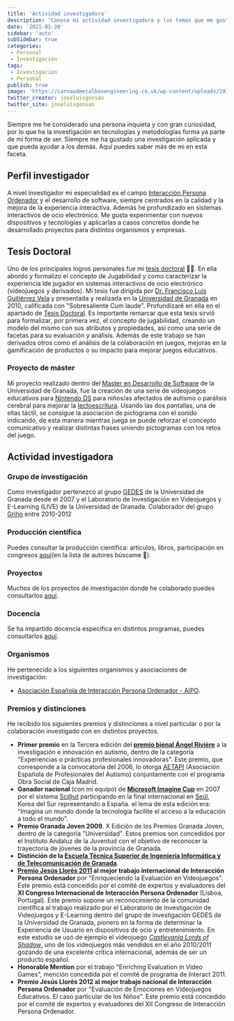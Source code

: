 ```yaml
---
title: 'Actividad investigadora'
description: 'Conoce mi actividad investigadora y los temas que me gustan tratar'
date: '2021-01-20'
sidebar: 'auto'
subSidebar: true
categories:
 - Personal
 - Investigación
tags:
 - Investigación
 - Personal
publish: true
image: 'https://carnaudmetalboxengineering.co.uk/wp-content/uploads/2018/08/shutterstock_464359976-1170x325.jpg'
twitter_creator: joseluisgonsan
twitter_site: joseluisgonsan
---
```


Siempre me he considerado una persona inquieta y con gran curiosidad, por lo que he la investigación en tecnologías y metodologías forma ya parte de mi forma de ser. Siempre me ha gustado una investigación aplicada y que pueda ayudar a los demás. Aquí puedes saber más de mi en esta faceta.

<!-- more -->

## Perfil investigador
A nivel investigador mi especialidad es el campo [Interacción Persona Ordenador](https://es.wikipedia.org/wiki/Interacci%C3%B3n_persona-computadora#:~:text=La%20interacci%C3%B3n%20persona%2Dcomputadora%20o,similar%2C%20es%20la%20que%20ofrecen) y el desarrollo de software, siempre centrados en la calidad y la mejora de la experiencia interactiva. Además he profundizado en sistemas interactivos de ocio electrónico. Me gusta experimentar con nuevos dispositivos y tecnologías y aplicarlas a casos concretos donde he desarrollado proyectos para distintos organismos y empresas. 


## Tesis Doctoral
Uno de los principales logros personales fue mi [tesis doctoral](tesis.md) 👨‍🎓. En ella abordo y formalizo el concepto de Jugabilidad y como caracterizar la experiencia lde jugador en sistemas interactivos de ocio electrónico (videojuegos y derivados). Mi tesis fue dirigida por [Dr. Francisco Luis Guitiérrez Vela](https://lsi.ugr.es/lsi/fgutierr) y presentada y realizada en la [Universidad de Granada](https://digibug.ugr.es/handle/10481/5671) en 2010, calificada con "Sobresaliente Cum laude". Profundizaré en ella en el apartado de [Tesis Doctoral](tesis.md). Es importante remarcar que esta tesis sirvió para formalizar, por primera vez, el concepto de jugabilidad, creando un modelo del mismo con sus atributos y propiedades, así como una serie de facetas para su evaluación y análisis. Además de este trabajo se han derivados otros como el análisis de la colaboración en juegos, mejoras en la gamificación de productos o su impacto para mejorar juegos educativos.

### Proyecto de máster
Mi proyecto realizado dentro del [Master en Desarrollo de Software](https://masteres.ugr.es/master-desarrollo-software/) de la Universidad de Granada, fue la creación de una serie de videojuegos educativos para [Nintendo DS](https://es.wikipedia.org/wiki/Nintendo_DS) para niños/as afectados de autismo o parálisis cerebral para mejorar la [lectoescritura](https://es.wikipedia.org/wiki/Lectoescritura_en_educaci%C3%B3n_b%C3%A1sica). Usando las dos pantallas, una de ellas táctil, se consigue la asociación de pictograma con el sonido indicando, de esta manera mientras juega se puede reforzar el concepto comunicativo y realizar distintas frases uniendo pictogramas con los retos del juego.

## Actividad investigadora
### Grupo de investigación
Como investigador pertenezco al grupo [GEDES](https://gedes.ugr.es/miembros/) de la Universidad de Granada desde el 2007 y el Laboratorio de Investigación en Videojuegos y E-Learning (LIVE) de la Universidad de Granada. Colaborador del grupo [Griho](http://griho.udl.cat/en/) entre 2010-2012

### Producción científica
Puedes consultar la producción científica: artículos, libros, participación en congresos [aquí](https://gedes.ugr.es/produccion-cientifica/)(en la lista de autores búscame 🔎).

### Proyectos
Muchos de los proyectos de investigación donde he colaborado puedes consultarlos [aquí](https://gedes.ugr.es/proyectos/).

### Docencia
Se ha impartido docencia específica en distintos programas, puedes consultarlos [aquí](./../../docencia/index.md).

### Organismos
He pertenecido a los siguientes organismos y asociaciones de investigación: 
- [Asociación Española de Interacción Persona Ordenador - AIPO](https://aipo.es/). 

### Premios y distinciones
He recibido los siguientes premios y distinciones a nivel particular o por la colaboración investigado con en distintos proyectos.
- **Primer premio** en la Tercera edición del [**premio bienal Ángel Rivière**](http://aetapi.org/investigacion-y-buenas-practicas/) a la investigación e innovación en autismo, dentro de la categoría "Experiencias o prácticas profesionales innovadoras". Este premio, que corresponde a la convocatoria del 2006, lo otorga [AETAPI](http://aetapi.org/) (Asociación Española de Profesionales del Autismo) conjuntamente con el programa Obra Social de Caja Madrid.
- **Ganador nacional** (con mi equipo) de [**Microsoft Imagine Cup**](https://imaginecup.microsoft.com/es-es/Events?id=0) en 2007 por el sistema [Sc@ut](http://asistic.ugr.es/scaut/) participando en la final internacional en [Seúl](https://es.wikipedia.org/wiki/Se%C3%BAl), Korea del Sur representando a España. el lema de esta edición era: "Imagina un mundo donde la tecnología facilite el acceso a la educación a todo el mundo".
- **Premio Granada Joven 2009**. X Edición de los Premios Granada Joven, dentro de la categoría "Universidad". Estos premios son concedidos por el Instituto Andaluz de la Juventud con el objetivo de reconocer la trayectoria de jóvenes de la provincia de Granada.
- **Distinción de la [Escuela Técnica Superior de Ingeniería Informática y de Telecomunicación de Granada](https://etsiit.ugr.es/)**.
- **[Premio Jesús Llorés 2011](https://secretariageneral.ugr.es/pages/tablon/*/noticias-canal-ugr/investigadores-de-la-ugr-premiados-en-el-xii-congreso-internacional-de-interaccion-persona-ordenador-celebrado-en-lisboa) al mejor trabajo internacional de Interacción Persona Ordenador** por "Enriqueciendo la Evaluación en Videojuegos". Este premio está concedido por el comité de expertos y evaluadores del **XI Congreso Internacional de Interacción Persona Ordenador** (Lisboa, Portugal). Este premio supone un reconocimiento de la comunidad científica al trabajo realizado por el Laboratorio de Investigación de Videojuegos y E-Learning dentro del grupo de investigación GEDES de la Universidad de Granada, pionero en la forma de determinar la Experiencia de Usuario en dispositivos de ocio y entretenimiento. En este estudio se usó de ejemplo el videojuego [*Castlevania Lords of Shadow*](https://es.wikipedia.org/wiki/Castlevania:_Lords_of_Shadow), uno de los videojuegos más vendidos en el año 2010/2011 gozando de una excelente crítica internacional, además de ser un producto español.
- **Honorable Mention** por el trabajo "Enriching Evaluation in Video Games", mención concedida por el comité de programa de Interact 2011. 
- **Premio Jesús Llorés 2012 al mejor trabajo nacional de Interacción Persona Ordenador** por "Evaluación de Emociones en Videojuegos Educativos. El caso particular de los Niños". Este premio está concedido por el comité de expertos y evaluadores del XII Congreso de Interacción Persona Ordenador.
